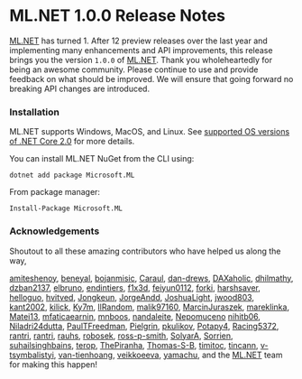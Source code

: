 # ML.NET 1.0.0 Release Notes

[ML.NET](https://aka.ms/mlnet) has turned 1. After 12 preview releases over the last year and implementing many enhancements and API improvements, this release brings you the version `1.0.0` of [ML.NET](https://aka.ms/mlnet). Thank you wholeheartedly for being an awesome community. Please continue to use and provide feedback on what should be improved. We will ensure that going forward no breaking API changes are introduced.

### Installation

ML.NET supports Windows, MacOS, and Linux. See [supported OS versions of .NET Core 2.0](https://github.com/dotnet/core/blob/master/release-notes/2.0/2.0-supported-os.md) for more details.

You can install ML.NET NuGet from the CLI using:
```
dotnet add package Microsoft.ML
```

From package manager:
```
Install-Package Microsoft.ML
```

### Acknowledgements

Shoutout to all these amazing contributors who have helped us along the way,

[amiteshenoy](https://github.com/amiteshenoy),
[beneyal](https://github.com/beneyal),
[bojanmisic](https://github.com/bojanmisic),
[Caraul](https://github.com/Caraul),
[dan-drews](https://github.com/dan-drews),
[DAXaholic](https://github.com/DAXaholic),
[dhilmathy](https://github.com/dhilmathy),
[dzban2137](https://github.com/dzban2137),
[elbruno](https://github.com/elbruno),
[endintiers](https://github.com/endintiers),
[f1x3d](https://github.com/f1x3d), 
[feiyun0112](https://github.com/feiyun0112),
[forki](https://github.com/forki), 
[harshsaver](https://github.com/harshsaver),
[helloguo](https://github.com/helloguo),
[hvitved](https://github.com/hvitved),
[Jongkeun](https://github.com/Jongkeun),
[JorgeAndd](https://github.com/JorgeAndd),
[JoshuaLight](https://github.com/JoshuaLight),
[jwood803](https://github.com/jwood803),
[kant2002](https://github.com/kant2002),
[kilick](https://github.com/kilick),
[Ky7m](https://github.com/Ky7m), 
[llRandom](https://github.com/llRandom),
[malik97160](https://github.com/malik97160),
[MarcinJuraszek](https://github.com/MarcinJuraszek),
[mareklinka](https://github.com/mareklinka), 
[Matei13](https://github.com/Matei13),
[mfaticaearnin](https://github.com/mfaticaearnin),
[mnboos](https://github.com/mnboos),
[nandaleite](https://github.com/nandaleite),
[Nepomuceno](https://github.com/Nepomuceno)
[nihitb06](https://github.com/nihitb06),
[Niladri24dutta](https://github.com/Niladri24dutta),
[PaulTFreedman](https://github.com/PaulTFreedman),
[Pielgrin](https://github.com/Pielgrin),
[pkulikov](https://github.com/pkulikov),
[Potapy4](https://github.com/Potapy4),
[Racing5372](https://github.com/Racing5372),
[rantri](https://github.com/rantri), 
[rantri](https://github.com/rantri), 
[rauhs](https://github.com/rauhs),
[robosek](https://github.com/robosek),
[ross-p-smith](https://github.com/ross-p-smith),
[SolyarA](https://github.com/SolyarA),
[Sorrien](https://github.com/Sorrien), 
[suhailsinghbains](https://github.com/suhailsinghbains),
[terop](https://github.com/terop), 
[ThePiranha](https://github.com/ThePiranha),
[Thomas-S-B](https://github.com/Thomas-S-B),
[timitoc](https://github.com/timitoc),
[tincann](https://github.com/tincann),
[v-tsymbalistyi](https://github.com/v-tsymbalistyi), 
[van-tienhoang](https://github.com/van-tienhoang),
[veikkoeeva](https://github.com/veikkoeeva),
[yamachu](https://github.com/yamachu), and the [ML.NET](https://aka.ms/mlnet) team for making this happen!